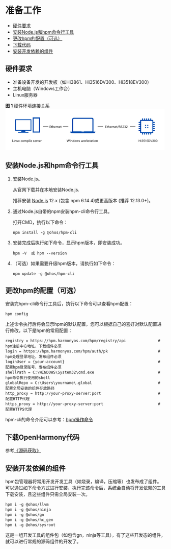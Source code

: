 # 准备工作<a name="ZH-CN_TOPIC_0000001051770836"></a>

-   [硬件要求](#section98535485518)
-   [安装Node.js和hpm命令行工具](#section106591616205311)
-   [更改hpm的配置（可选）](#section71821165412)
-   [下载代码](#section102338221707)
-   [安装开发依赖的组件](#section19233183315020)

## 硬件要求<a name="section98535485518"></a>

-   准备设备开发的开发板（如Hi3861、Hi3516DV300、Hi3518EV300）
-   主机电脑（Windows工作台）
-   Linux服务器

**图 1**  硬件环境连接关系<a name="fig113816181847"></a>  
![](figures/硬件环境连接关系.png "硬件环境连接关系")

## 安装Node.js和hpm命令行工具<a name="section106591616205311"></a>

1.  安装Node.js。

    从官网下载并在本地安装Node.js.

    推荐安装  [Node.js](https://nodejs.org/)  12.x \(包含 npm 6.14.4\)或更高版本 \(推荐 12.13.0+\)。

2.  通过Node.js自带的npm安装hpm-cli命令行工具。

    打开CMD，执行以下命令：

    ```
    npm install -g @ohos/hpm-cli
    ```

3.  安装完成后执行如下命令，显示hpm版本，即安装成功。

    ```
    hpm -V  或 hpm --version
    ```

4.  （可选）如果需要升级hpm版本，请执行如下命令：

    ```
    npm update -g @ohos/hpm-cli
    ```


## 更改hpm的配置（可选）<a name="section71821165412"></a>

安装完hpm-cli命令行工具后，执行以下命令可以查看hpm配置：

```
hpm config
```

上述命令执行后将会显示hpm的默认配置，您可以根据自己的喜好对默认配置进行修改，以下是hpm的常用配置：

```
registry = https://hpm.harmonyos.com/hpm/registry/api              # hpm注册中心地址，下载组件必须
login = https://hpm.harmonyos.com/hpm/auth/pk                      # hpm处理登录地址，发布组件必须
loginUser = {your-account}                                         # 配置hpm登录账号，发布组件必须
shellPath = C:\WINDOWS\System32\cmd.exe                            # hpm命令执行使用的shell
globalRepo = C:\Users\yourname\.global                             # 配置全局安装的组件存放路径
http_proxy = http://your-proxy-server:port                         # 配置HTTP代理
https_proxy = http://your-proxy-server:port                        # 配置HTTPS代理
```

hpm-cli的命令介绍可以参考：[hpm操作命令](组件管理.md#table10510164515371)

## 下载OpenHarmony代码<a name="section102338221707"></a>

参考[《源码获取》](../get-code/源码获取.md)

## 安装开发依赖的组件<a name="section19233183315020"></a>

hpm包管理器将常用开发开发工具（如烧录，编译，压缩等）也发布成了组件。可以通过如下命令方式进行安装，执行完该命令后，系统会自动将开发依赖的工具下载安装，且这些组件只需全局安装一次。

```
hpm i -g @ohos/llvm
hpm i -g @ohos/ninja
hpm i -g @ohos/gn
hpm i -g @ohos/hc_gen
hpm i -g @ohos/sysroot
```

这是一组开发工具的组件包（如包含gn，ninja等工具），有了这些开发态的组件，就可以进行常规的源码组件的开发了。

